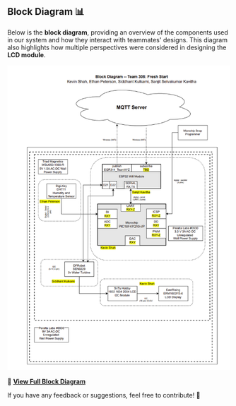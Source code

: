 ## Block Diagram 📊  

Below is the **block diagram**, providing an overview of the components used in our system and how they interact with teammates' designs. This diagram also highlights how multiple perspectives were considered in designing the **LCD module**.  

![Block Diagram](block_diagram.png)  

🔗 [**View Full Block Diagram**](https://drive.google.com/file/d/1y2u3dRcogwUWcMYUiIJfNdwun7hrlTpl/view?usp=sharing)  

If you have any feedback or suggestions, feel free to contribute! 🚀  
